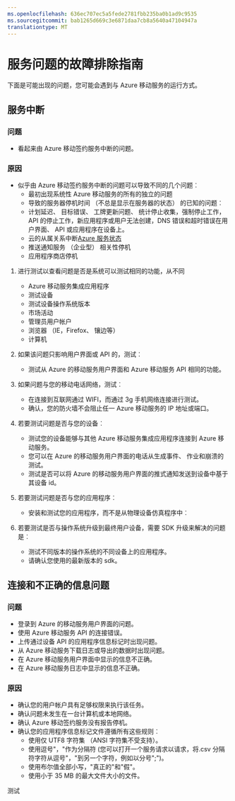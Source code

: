 ```yaml
---
ms.openlocfilehash: 636ec707ec5a5fede2781fbb235ba0b1ad9c9535
ms.sourcegitcommit: bab1265d669c3e6871daa7cb8a5640a47104947a
translationtype: MT
---
```

<properties 
   pageTitle="故障排除指南-服务的 azure 移动服务" 
   description="故障排除指南 Azure 的移动服务" 
   services="mobile-engagement" 
   documentationCenter="" 
   authors="piyushjo" 
   manager="dwrede" 
   editor=""/>

<tags
   ms.service="mobile-engagement"
   ms.devlang="na"
   ms.topic="article"
   ms.tgt_pltfrm="mobile-multiple"
   ms.workload="mobile" 
   ms.date="06/18/2015"
   ms.author="piyushjo"/>

# 服务问题的故障排除指南

下面是可能出现的问题，您可能会遇到与 Azure 移动服务的运行方式。

## 服务中断

### 问题
- 看起来由 Azure 移动签约服务中断的问题。

### 原因
- 似乎由 Azure 移动签约服务中断的问题可以导致不同的几个问题︰
    - 最初出现系统性 Azure 移动服务的所有的独立的问题
    - 导致的服务器停机时间 （不总是显示在服务器的状态） 的已知的问题︰
    - 计划延迟、 目标错误、 工牌更新问题、 统计停止收集，强制停止工作，API 的停止工作，新应用程序或用户无法创建，DNS 错误和超时错误在用户界面、 API 或应用程序在设备上。
    - 云的从属关系中断[Azure 服务状态](http://status.azure.com/)
    - 推送通知服务 （企业型） 相关性停机
    - 应用程序商店停机

1) 进行测试以查看问题是否是系统可以测试相同的功能，从不同
   
   - Azure 移动服务集成应用程序
   - 测试设备
   - 测试设备操作系统版本
   - 市场活动
   - 管理员用户帐户
   - 浏览器 （IE，Firefox、 镶边等）
   - 计算机

2) 如果该问题只影响用户界面或 API 的，测试︰

   - 测试从 Azure 的移动服务用户界面和 Azure 移动服务 API 相同的功能。

3) 如果问题与您的移动电话网络，测试︰

   - 在连接到互联网通过 WIFI，而通过 3g 手机网络连接进行测试。
   - 确认，您的防火墙不会阻止任一 Azure 移动服务的 IP 地址或端口。

4) 若要测试问题是否与您的设备︰

   - 测试您的设备能够与其他 Azure 移动服务集成应用程序连接到 Azure 移动服务。
   - 您可以在 Azure 的移动服务用户界面的电话从生成事件、 作业和崩溃的测试。 
   - 测试是否可以将 Azure 的移动服务用户界面的推式通知发送到设备中基于其设备 id。 

5) 若要测试问题是否与您的应用程序︰

   - 安装和测试您的应用程序，而不是从物理设备仿真程序中︰
   
6) 若要测试是否与操作系统升级到最终用户设备，需要 SDK 升级来解决的问题是︰

   - 测试不同版本的操作系统的不同设备上的应用程序。
   - 请确认您使用的最新版本的 sdk。
 
## 连接和不正确的信息问题

### 问题
- 登录到 Azure 的移动服务用户界面的问题。
- 使用 Azure 移动服务 API 的连接错误。
- 上传通过设备 API 的应用程序信息标记时出现问题。
- 从 Azure 移动服务下载日志或导出的数据时出现问题。
- 在 Azure 移动服务用户界面中显示的信息不正确。
- 在 Azure 移动服务日志中显示的信息不正确。

### 原因
* 确认您的用户帐户具有足够权限来执行该任务。
* 确认问题未发生在一台计算机或本地网络。
* 确认 Azure 移动签约服务没有报告停机。
* 确认您的应用程序信息标记文件遵循所有这些规则︰
    - 使用仅 UTF8 字符集 （ANSI 字符集不受支持）。
    - 使用逗号"，"作为分隔符 (您可以打开一个服务请求以请求，将.csv 分隔符字符从逗号"，"到另一个字符，例如以分号";")。
    - 使用布尔值全部小写，"真正的"和"假"。
    - 使用小于 35 MB 的最大文件大小的文件。
 
测试
